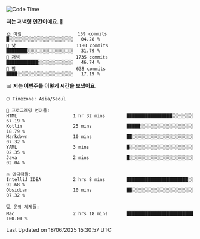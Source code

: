   <!--START_SECTION:waka-->
![Code Time](http://img.shields.io/badge/Code%20Time-644%20hrs%2051%20mins-blue)

**저는 저녁형 인간이에요. 🦉** 

```text
🌞 아침                     159 commits         █░░░░░░░░░░░░░░░░░░░░░░░░   04.28 % 
🌆 낮　                     1180 commits        ████████░░░░░░░░░░░░░░░░░   31.79 % 
🌃 저녁                     1735 commits        ████████████░░░░░░░░░░░░░   46.74 % 
🌙 밤　                     638 commits         ████░░░░░░░░░░░░░░░░░░░░░   17.19 % 
```


📊 **저는 이번주를 이렇게 시간을 보냈어요.** 

```text
🕑︎ Timezone: Asia/Seoul

💬 프로그래밍 언어들: 
HTML                     1 hr 32 mins        █████████████████░░░░░░░░   67.19 % 
Kotlin                   25 mins             █████░░░░░░░░░░░░░░░░░░░░   18.79 % 
Markdown                 10 mins             ██░░░░░░░░░░░░░░░░░░░░░░░   07.32 % 
YAML                     3 mins              █░░░░░░░░░░░░░░░░░░░░░░░░   02.35 % 
Java                     2 mins              █░░░░░░░░░░░░░░░░░░░░░░░░   02.04 % 

🔥 에디터들: 
IntelliJ IDEA            2 hrs 8 mins        ███████████████████████░░   92.68 % 
Obsidian                 10 mins             ██░░░░░░░░░░░░░░░░░░░░░░░   07.32 % 

💻 운영 체제들: 
Mac                      2 hrs 18 mins       █████████████████████████   100.00 % 
```


 Last Updated on 18/06/2025 15:30:57 UTC
<!--END_SECTION:waka-->
